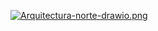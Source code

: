 [![Arquitectura-norte-drawio.png](https://i.postimg.cc/FsZLfqXc/Arquitectura-norte-drawio.png)](https://postimg.cc/XprJmsJ7)
